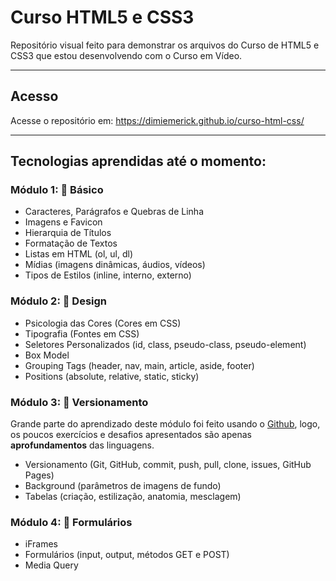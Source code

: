 # Curso HTML5 e CSS3
 Repositório visual feito para demonstrar os arquivos do Curso de HTML5 e CSS3 que estou desenvolvendo com o Curso em Vídeo.
___
## Acesso
Acesse o repositório em: https://dimiemerick.github.io/curso-html-css/
___
## Tecnologias aprendidas até o momento:
### Módulo 1: 📝 Básico
* Caracteres, Parágrafos e Quebras de Linha
* Imagens e Favicon
* Hierarquia de Títulos
* Formatação de Textos
* Listas em HTML (ol, ul, dl)
* Mídias (imagens dinâmicas, áudios, vídeos)
* Tipos de Estilos (inline, interno, externo)
### Módulo 2: 🎨 Design
* Psicologia das Cores (Cores em CSS)
* Tipografia (Fontes em CSS)
* Seletores Personalizados (id, class, pseudo-class, pseudo-element)
* Box Model
* Grouping Tags (header, nav, main, article, aside, footer)
* Positions (absolute, relative, static, sticky)
### Módulo 3: 🧷 Versionamento
Grande parte do aprendizado deste módulo foi feito usando o [Github](https://github.com), logo, os poucos exercícios e desafios apresentados são apenas **aprofundamentos** das linguagens.
* Versionamento (Git, GitHub, commit, push, pull, clone, issues, GitHub Pages)
* Background (parâmetros de imagens de fundo)
* Tabelas (criação, estilização, anatomia, mesclagem)
### Módulo 4: 📨 Formulários
* iFrames
* Formulários (input, output, métodos GET e POST)
* Media Query
